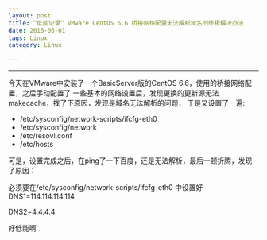 ```yaml
---
layout: post
title: ^低能记录^ VMware CentOS 6.6 桥接网络配置无法解析域名的终极解决办法
date: 2016-06-01
tags: Linux
category: Linux

---
```


***

今天在VMware中安装了一个BasicServer版的CentOS 6.6，使用的桥接网络配置，之后手动配置了
一些基本的网络设置后，发现更换的更新源无法makecache，找了下原因，发现是域名无法解析的问题，
于是又设置了一遍:

* /etc/sysconfig/network-scripts/ifcfg-eth0
* /etc/sysconfig/network
* /etc/resovl.conf
* /etc/hosts

可是，设置完成之后，在ping了一下百度，还是无法解析，最后一顿折腾，发现了原因：

必须要在/etc/sysconfig/network-scripts/ifcfg-eth0 中设置好DNS1=114.114.114.114

DNS2=4.4.4.4

好低能啊...
